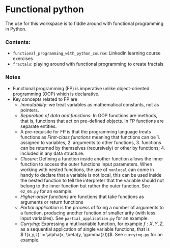 # Functional python
The use for this workspace is to fiddle around with functional programming in Python.

### Contents:
- `functional_programming_with_python_course`: LinkedIn learning course exercises
- `fractals`: playing around with functional programming to create fractals

### Notes
* Functional programming (FP) is imperative unlike object-oriented programming (OOP) which is declarative.
* Key concepts related to FP are
    - *Immutability*: we treat variables as mathematical constants, not as pointers.
    - *Separation of data and functions*: In OOP functions are methods, that is, functions that act on pre-defined objects. In FP functions are separate entities.
    - A pre-requisite for FP is that the programming language treats functions as *First-class functions* meaning that functions can be 1. assigned to variables, 2. arguments to other functions, 3. functions can be returned by themselves (recursively) or other by functions; 4. included in any data structure.
    - *Closure*: Defining a function inside another function allows the inner function to access the outer functions input parameters. When working with nested functions, the use of `nonlocal` can come in handy to declare that a variable is not local, this can be used inside the nested function to tell the interpreter that the variable should not belong to the inner function but rather the outer function. See `02_05.py` for an example.
    - *Higher-order functions* are functions that take functions as arguments or return functions
    - *Partial application* is the process of fixing a number of arguments to a function, producing another function of smaller arity (with less input variables). See `partial_application.py` for an example.
    - *Currying*: Expressing a mutlivariable function, for example $f: X, Y, Z$, as a sequential application of single variable functions, that is $`f(x,y,z)` = \alpha(x, \beta(y, \gamma(z)))$. See `currying.py` for an example.